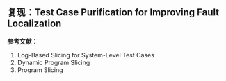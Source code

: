 ## 复现：Test Case Purification for Improving Fault Localization

**参考文献**：

1. Log-Based Slicing for System-Level Test Cases
2. Dynamic Program Slicing
3. Program Slicing

